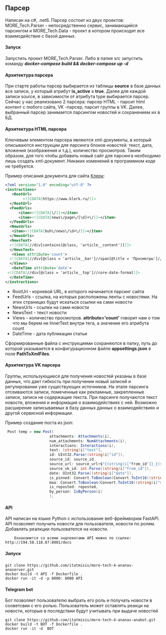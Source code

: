 

## Парсер

Написан на c#, .net6. Парсер состоит из двух проектов: MORE_Tech.Parser  - непосредственно сервис, занимающийся парсингом и MORE_Tech.Data - проект в котором происходит все взаимодействие с базой данных. 

#### Запуск

Запустить проект MORE_Tech.Parser. Либо в папке src запустить команду ***docker-compose build && docker-compose up -d***



#### Архитектура парсера

При старте работы парсер выбирается из таблицы **source** в базе данных все записи, у который атрибут **is_active = true**. Далее для каждой записи source, в зависимости от атрибута type выбирается парсер. Сейчас у нас реализовано 2 парсера: парсер HTML  - парсит html контент с любого сайта, VK -парсер, парсит группы в  VK. Далее, выбранный парсер занимается парсингом новостей и сохранением их в БД.

#### Архитектура HTML парсера

Ключевым элементом парсера являются xml-документы, в который описываются инструкции для парсинга блоков новостей: текст, дата, вложения (изображения  и т.д.), количество просмотров. Таким образом, для того чтобы добавить новый сайт для парсинга необходимо лишь создать xml-документ. Никаких изменений в программном коде не требуется.

Пример описания документа для сайта [Клерк](https://www.klerk.ru/buh/):

```xml
<?xml version="1.0" encoding="utf-8" ?>
<instructions>
   <RootUrl>
  		<![CDATA[https://www.klerk.ru/]]>
  </RootUrl>
  <FeedUrls>
	  <item><![CDATA[\/]]></item>
	  <item><![CDATA[news\/page\/[\d]+\/]]></item>
  </FeedUrls>
  <NewsUrls>
   <item><![CDATA[buh\/news\/\d+\/]]></item>
  </NewsUrls>
  <NewsText>
  <![CDATA[//div[contains(@class, 'article__content')]]]>
  </NewsText>
   <Views attribute='count'>
  <![CDATA[//div[@class = 'article__bar']//span[@title = 'Просмотры']//core-count-format]]>
  </Views>
   <DateTime attribute='date'>
 <![CDATA[//div[@class = 'article__top']//core-date-format]]>
  </DateTime>
</instructions>
```



- RootUrl - корневой URL, в которого начинается парсинг сайта
- FeedUrls - ссылка, на которых расположены ленты с новостями. На этих страницах будут искаться ссылки на сами новости
- NewsUrls - ссылки на сами новости
- NewsText - текст новости
- Views - количество просмотров. **attribute='count'** говорит нам о том что мы берем не InnerText внутри тега, а значение его атрибута count
- DateTime - дата публикации статьи



Сформированные файла с инструкциями сохраняются в папку, путь до которой указывается в конфигурационном файле **appsettings.json** в поле **PathToXmlFiles**.


#### Архитектура VK парсера

Группы, использующиеся для получения новостей указаны в базе данных, что дает гибкость при получении новый записей и регулировании уже существующих источников. На этапе парсинга отсеиваются записи, помеченные как рекламные, закрепленные записи, записи не содержащие текста. 
При парсинге получаются текст новости, вложения и информация о взаимодействиях с ней. Возможно расширение записываемых в базу данных данных о взаимодействиях и другой сервисной информации. 

Пример создание поста из json:

```csharp
 Post temp = new Post(
                    attachments: Attachments(i),
                    num_attachments: NumAttachments(i),
                    interactions: Interactions(i),
                    text: (string)i["text"],
                    id: UInt32.Parse((string)i["id"]),
                    source_id: source_id,
                    source_url: source_url+$"{(string)i["from_id"]}_{(string)i["id"]}",
                    source_vk_id: int.Parse((string)i["from_id"]),
                    date: UInt32.Parse((string)i["date"]),
                    is_pinned: Convert.ToBoolean(Convert.ToInt16((string)i["is_pinned"])),
                    maa: Convert.ToBoolean(Convert.ToInt16((string)i["marked_as_ads"])),
                    is_reposted: reposted,
                    by_person: IsByPerson(i)
                    ); 
```

#### API

API написан на языке Python с использование веб-фреймворкм FastAPI. API позволяет получить новости для пользователя,
новости по ролям. Добавлять реалкции пользователся на новости.

```
	Ознакомится со всеми эндпоинтами API можно по ссылке: http://194.58.118.87:8001/docs
```

##### Запуск


```
git clone https://github.com/itatmisis/more-tech-4-ananas-anaserver.git
docker build -t API -f Dockerfile .
docker run -it -d -p 8000: 8000 API
```

#### Telegram bot

Бот позволяет пользователю выбрать его роль и получать новости в сооветсвии с его ролью. Пользователь может оставлять реакци на новости,
которые в последствии будут учитывать при выдаче новостей

```
git clone https://github.com/itatmisis/more-tech-4-ananas-anabot.git
docker build -t BOT -f Dockerfile .
docker run -it -d  BOT
```



